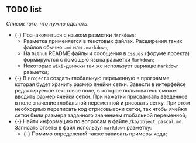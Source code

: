 ## TODO list
*Список того, что нужно сделать.*

   * {-} Познакомиться с языком разметки `Markdown`:
      * Разметка применяется в текстовых файлах. Расширения таких файлов обычно `.md` или `.markdown`;
      * На `Github` README файлы и сообщения в `Issues` (форуме проекта) формируются с помощью языка разметки `Markdown`;
      * Некоторые `wiki-`движки так же использует вариацю `Markdown` разметки;
   * {-} В `Project3` создать глобальную переменную в программе, которая будет хранить размер ячейки сетки. Завести в интерфейсе редактируемое текстовое поле, в которое пользователь сможет вводить размер ячейки сетки. При нажатии присваивать введённое в поле значение глобальной переменной и рисовать сетку. При этом необходимо переписать код отрисовывоки сетки, так чтобы ячейки сетки были размера заданного значением глобальной переменной; 
   * {-} Найти информацию по вопросам в файле `/kb/object_pascal.md`. Записать ответы в файл используя `markdown` разметку:
      * {-} Помимо определений также записать примеры кода;
